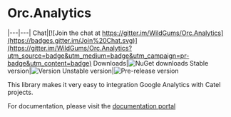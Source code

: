 # Orc.Analytics

|---|---|
Chat|[![Join the chat at https://gitter.im/WildGums/Orc.Analytics](https://badges.gitter.im/Join%20Chat.svg)](https://gitter.im/WildGums/Orc.Analytics?utm_source=badge&utm_medium=badge&utm_campaign=pr-badge&utm_content=badge)
Downloads|![NuGet downloads](https://img.shields.io/nuget/dt/orc.analytics.svg)
Stable version|![Version](https://img.shields.io/nuget/v/orc.analytics.svg)
Unstable version|![Pre-release version](https://img.shields.io/nuget/vpre/orc.analytics.svg)

This library makes it very easy to integration Google Analytics with Catel projects.

For documentation, please visit the [documentation portal](http://opensource.wildgums.com)